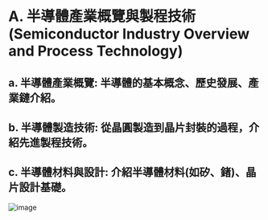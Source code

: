 # A. 半導體產業概覽與製程技術 (Semiconductor Industry Overview and Process Technology)

## a. 半導體產業概覽: 半導體的基本概念、歷史發展、產業鏈介紹。
## b. 半導體製造技術: 從晶圓製造到晶片封裝的過程，介紹先進製程技術。
## c. 半導體材料與設計: 介紹半導體材料(如矽、鍺)、晶片設計基礎。

![image](https://github.com/Grace-TA/ITEE2024/assets/89304181/15b63fbf-f0eb-4f2b-9f8b-c9ca6b89720c)

